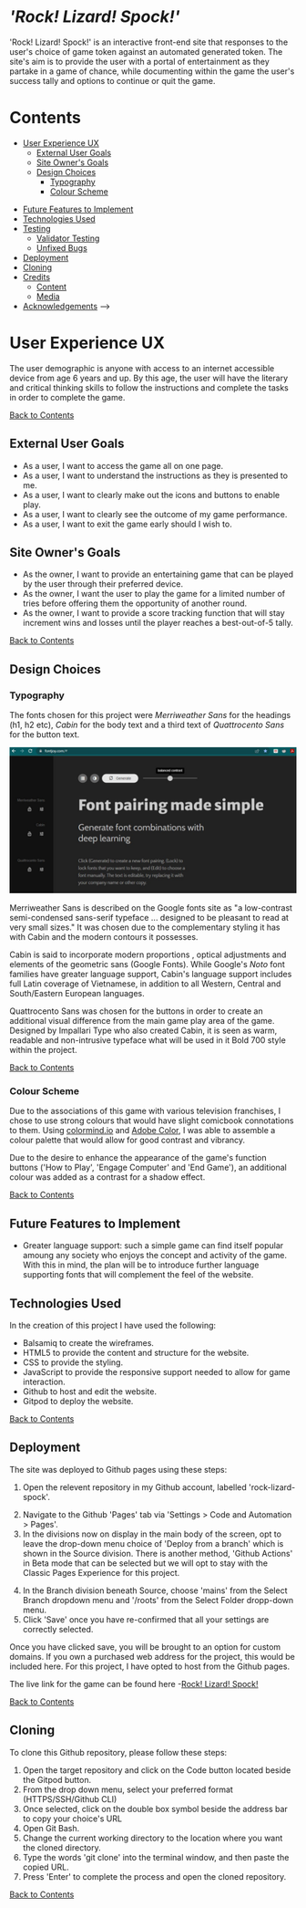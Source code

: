 # <em>'Rock! Lizard! Spock!'</em>

'Rock! Lizard! Spock!' is an interactive front-end site that responses to the user's choice of game token against an automated generated token. The site's aim is to provide the user with a portal of entertainment as they partake in a game of chance, while documenting within the game the user's success tally and options to continue or quit the game.

<!--THE LIVE SITE can be accessed through this [link]

Photos of the responsive site-->


# Contents
- [User Experience UX](#user-experience-ux)
  - [External User Goals](#external-user-goals)
  - [Site Owner's Goals](#site-owners-goals)
  <!-- [Wireframes](#wireframes)
  - [Site Structure](#site-structure)-->
  - [Design Choices](#design-choices)
    - [Typography](#typography)
    - [Colour Scheme](#colour-scheme)
<!-- [Features](#features)
  - [Home](#home)
    - [Navigation Bar](#navigation-bar)
    - [Introduction](#introduction)
    - [Sub-Sections](#sub-sections)
    - [Footer](#footer) -->
- [Future Features to Implement](#future-features-to-implement)
- [Technologies Used](#technologies-used)
- [Testing](#testing)
    - [Validator Testing](#validator-testing)
    - [Unfixed Bugs](#unfixed-bugs)
- [Deployment](#deployment)
- [Cloning](#cloning)
- [Credits](#credits)
  - [Content](#content)
  - [Media](#media)
- [Acknowledgements](#acknowledgements)
-->

# User Experience UX
The user demographic is anyone with access to an internet accessible device from age 6 years and up. By this age, the user will have the literary and critical thinking skills to follow the instructions and complete the tasks in order to complete the game.

[Back to Contents](#contents)

## External User Goals  
- As a user, I want to access the game all on one page.
- As a user, I want to understand the instructions as they is presented to me.
- As a user, I want to clearly make out the icons and buttons to enable play.
- As a user, I want to clearly see the outcome of my game performance.
- As a user, I want to exit the game early should I wish to.

## Site Owner's Goals
- As the owner, I want to provide an entertaining game that can be played by the user through their preferred device.
- As the owner, I want the user to play the game for a limited number of tries before offering them the opportunity of another round.
- As the owner, I want to provide a score tracking function that will stay increment wins and losses until the player reaches a best-out-of-5 tally.

[Back to Contents](#contents)

 <!-- Wireframes
  Site Structure -->
## Design Choices
  
### Typography
The fonts chosen for this project were <em>Merriweather Sans</em> for the headings (h1, h2 etc), <em>Cabin</em> for the body text and a third text of <em>Quattrocento Sans</em> for the button text.

![Fontjoy Font Pairing Tool](/assets/images/fontjoyTextSelect1.jpg)

Merriweather Sans is described on the Google fonts site as "a low-contrast semi-condensed sans-serif typeface ... designed to be pleasant to read at very small sizes." It was chosen due to the complementary styling it has with Cabin and the modern contours it possesses.

Cabin is said to incorporate modern proportions , optical adjustments and elements of the geometric sans (Google Fonts). While Google's <em>Noto</em> font families have greater language support, Cabin's language support includes full Latin coverage of Vietnamese, in addition to all Western, Central and South/Eastern European languages.

Quattrocento Sans was chosen for the buttons in order to create an additional visual difference from the main game play area of the game. Designed by Impallari Type who also created Cabin, it is seen as warm, readable and non-intrusive typeface what will be used in it Bold 700 style within the project.

[Back to Contents](#contents)

### Colour Scheme
Due to the associations of this game with various television franchises, I chose to use strong colours that would have slight comicbook connotations to them. Using [colormind.io](https://colormind.io) and [Adobe Color](https://color.adobe.com/create/color-wheel), I was able to assemble a colour palette that would allow for good contrast and vibrancy. 

<!-- SCREENSHOT color wheel, color accessibility palate and font shades for buttons and headings-->

Due to the desire to enhance the appearance of the game's function buttons ('How to Play', 'Engage Computer' and 'End Game'), an additional colour was added as a contrast for a shadow effect.

[Back to Contents](#contents)
  
<!--Features
 - Home
 This is the launch page for the game. The user will read the games instructions and choose one of animated icons. This will awaken the green <em>Engage</em> button in order to activate the random generator that will choose the computers choice. Once the button has been clicked, the game-area will alter to reflect the user's choice and the computer'c choice. The screen will also show a tag line that will iterate whether you won, lost or tied with the computer.
 - Navigation Bar
 - Introduction
 - Sub-Sections
 - Footer-->

## Future Features to Implement
  - Greater language support: such a simple game can find itself popular amoung any society who enjoys the concept and activity of the game. With this in mind, the plan will be to introduce further language supporting fonts that will complement the feel of the website. <!--Noto-->

## Technologies Used

In the creation of this project I have used the following:

- Balsamiq to create the wireframes.
- HTML5 to provide the content and structure for the website.
- CSS to provide the styling.
- JavaScript to provide the responsive support needed to allow for game interaction. 
- Github to host and edit the website.
- Gitpod to deploy the website.

[Back to Contents](#contents)

<!--Testing
  - Validator Testing
  - Unfixed Bugs<-->
## Deployment

The site was deployed to Github pages using these steps:
  1.  Open the relevent repository in my Github account, labelled 'rock-lizard-spock'.
  <!--Deployment 1-->
  2.  Navigate to the Github 'Pages' tab via 'Settings > Code and Automation > Pages'.
  3.  In the divisions now on display in the main body of the screen, opt to leave the drop-down menu choice of 'Deploy from a branch' which is shown in the Source division. There is another method, 'Github Actions' in Beta mode that can be selected but we will opt to stay with the Classic Pages Experience for this project.
  <!--Deployment 2-->
  4. In the Branch division beneath Source, choose 'mains' from the Select Branch dropdown menu and '/roots' from the Select Folder dropp-down menu. 
  5.  Click 'Save' once you have re-confirmed that all your settings are correctly selected.

  Once you have clicked save, you will be brought to an option for custom domains. If you own a purchased web address for the project, this would be included here. For this project, I have opted to host from the Github pages. 

 The live link for the game can be found here -[Rock! Lizard! Spock!](https://mjmcp.github.io/rock-lizard-spock/) 

 [Back to Contents](#contents)

## Cloning

To clone this Github repository, please follow these steps:
  1. Open the target repository and click on the Code button located beside the Gitpod button.
  2. From the drop down menu, select your preferred format (HTTPS/SSH/Github CLI)
  3. Once selected, click on the double box symbol beside the address bar to copy your choice's URL
  4. Open Git Bash.
  5. Change the current working directory to the location where you want the cloned directory.
  6. Type the words 'git clone' into the terminal window, and then paste the copied URL.
  7. Press 'Enter' to complete the process and open the cloned repository.

[Back to Contents](#contents)

<!--##Credits

### Content
I used the following sources to help guide my site creation and code manipulation :
 - [Fontjoy](http://fontjoy.com) to check font combination visuals.
 - [Google Font](https://fonts.google.com) to create font-family import link.
 - [freeCodeCamp.org's YouTube tutorial for Rock Paper Scissors Game](https://www.youtube.com/watch?v=jaVNP3nIAv0) for execution ideas of coding combinations as well as styling insights.
  -[W3 Schools resources] (https://www.w3schools.com/) for reminders and insights on best HTML, CSS and JS options.
  - [Veronica Lourens Rock Paper Scissors Game] (https://veronicalourens.github.io/rock-paper-scissors/index.html) This was one example that was recommended to me as a complete and functional game which I used as a basis for troubleshooting when stalled on my own coding efforts. 


  - Media
Acknowledgements

Many thanks to Precious Ijege for his feedback on this assignment, once again to the various sources of coding and styling that I resourced from and listed within the credits section. 
